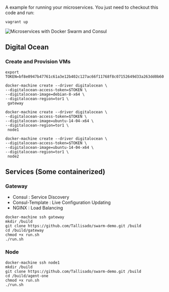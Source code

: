 A example for running your microservices. You just need to checkout this code and run:
```
vagrant up
```

![Microservices with Docker Swarm and Consul](https://sonnguyen.ws/wp-content/uploads/2015/12/clotify_microservice.png)


## Digital Ocean
### Create and Provision VMs

```
export TOKEN=bf8e0947b47761c61a3e12b402c127ac66f11768f8c07152649d33a263dd0b60
```

```
docker-machine create --driver digitalocean \
--digitalocean-access-token=$TOKEN \
--digitalocean-image=debian-8-x64 \
--digitalocean-region=tor1 \
 gateway
```

```
docker-machine create --driver digitalocean \
--digitalocean-access-token=$TOKEN \
--digitalocean-image=ubuntu-14-04-x64 \
--digitalocean-region=tor1 \
 node1
```

```
docker-machine create --driver digitalocean \
--digitalocean-access-token=$TOKEN \
--digitalocean-image=ubuntu-14-04-x64 \
--digitalocean-region=tor1 \
 node2
```

## Services (Some containerized)

### Gateway
- Consul : Service Discovery
- Consul-Template : Live Configuration Updating
- NGINX : Load Balancing

```
docker-machine ssh gateway
mkdir /build
git clone https://github.com/Tallisado/swarm-demo.git /build
cd /build/gateway
chmod +x run.sh
./run.sh
```

### Node

```
docker-machine ssh node1
mkdir /build
git clone https://github.com/Tallisado/swarm-demo.git /build
cd /build/agent-one
chmod +x run.sh
./run.sh
```
